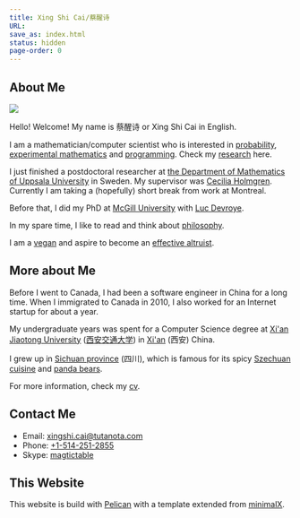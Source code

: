 ```yaml
---
title: Xing Shi Cai/蔡醒诗
URL:
save_as: index.html
status: hidden
page-order: 0
---
```


## About Me

<a style="color: black" href="{filename}/photo/my-photos.md">
<img src="{static}/authors/xing-shi-cai.png" class="heading"></img>
</a>

Hello! Welcome! My name is 蔡醒诗 or Xing Shi Cai in English.  

I am a mathematician/computer scientist who is interested in [probability]({tag}probability),
[experimental mathematics]({tag}experimental-math) and [programming]({tag}programming).  Check my
[research]({filename}research.md) here.

I just finished a postdoctoral researcher at [the Department of Mathematics of Uppsala
University](https://www.uu.se/en) in Sweden.  My supervisor was [Cecilia
Holmgren](http://katalog.uu.se/profile/?id=N5-824). Currently I am taking a (hopefully) short break
from work at Montreal.

Before that, I did my PhD at [McGill University](http://mcgill.ca) with [Luc
Devroye](http://luc.devroye.org/). 


In my spare time, I like to read and think about [philosophy]({tag}philosophy).

I am a [vegan]({tag}vegan) and aspire to become an [effective altruist]({tag}effective-altruism).


## More about Me

Before I went to Canada, I had been a software engineer  in China for a long time.  When I immigrated
to Canada in 2010, I also worked for an Internet startup for about a year.

My undergraduate years was spent for a Computer Science  degree at [Xi'an Jiaotong
University](http://www.xjtu.edu.cn/en/) ([西安交通大学](http://www.xjtu.edu.cn/)) in
[Xi'an](https://en.wikipedia.org/wiki/Xi%27an)
(西安) China.

I grew up in [Sichuan province](http://en.wikipedia.org/wiki/Sichuan) (四川), which is famous for
its spicy [Szechuan cuisine](http://en.wikipedia.org/wiki/Szechuan_cuisine)  and [panda
bears](https://en.wikipedia.org/wiki/Sichuan_Giant_Panda_Sanctuaries).

For more information, check my
[cv]({static}/doc/mycv.pdf).

## Contact Me

* Email: [xingshi.cai@tutanota.com](mailto:xingshi.cai@tutanota.com)
* Phone: <a href="tel:+15142512855">+1-514-251-2855</a>
* Skype: [magtictable](https://join.skype.com/invite/h4i4wxzWD3i6)
 
## This Website

This website is build with [Pelican](http://getpelican.com) with a template extended from [minimalX](https://github.com/art1fa/minimalX).
